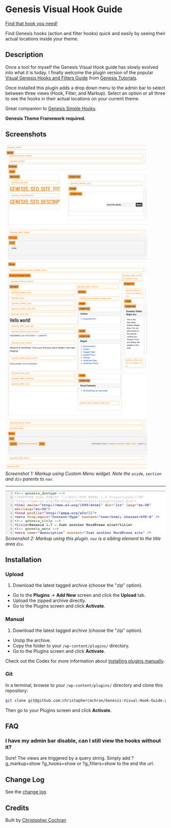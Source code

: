 # Genesis Visual Hook Guide
[Find that hook you need!](assets/banner-772x250.png)

Find Genesis hooks (action and filter hooks) quick and easily by seeing their actual locations inside your theme.

## Description 

Once a tool for myself the Genesis Visual Hook guide has slowly evolved into what it is today. I finally welcome the plugin version of the popular [Visual Genesis Hooks and Filters Guide](http://genesistutorials.com/visual-hook-guide) from [Genesis Tutorials](http://genesistutorials.com).

Once installed this plugin adds a drop down menu to the admin bar to select between three views (Hook, Filter, and Markup). Select an option or all three to see the hooks in their actual locations on your current theme.

Great companion to [Genesis Simple Hooks](https://wordpress.org/plugins/genesis-simple-hooks/).

**Genesis Theme Framework required.**


## Screenshots

![Plugin in action on the default Sample Child Theme.](assets/screenshot-1.png)  
_Screenshot 1: Markup using Custom Menu widget. Note the `aside`, `section` and `div` parents to `nav`._

---

![Hooks in Document Head.](assets/screenshot-2.png)  
_Screenshot 2: Markup using this plugin. `nav` is a sibling element to the title area `div`._

## Installation

### Upload

1. Download the latest tagged archive (choose the "zip" option).
* Go to the __Plugins__ → __Add New__ screen and click the __Upload__ tab.
* Upload the zipped archive directly.
* Go to the Plugins screen and click __Activate__.

### Manual

1. Download the latest tagged archive (choose the "zip" option).
* Unzip the archive.
* Copy the folder to your `/wp-content/plugins/` directory.
* Go to the Plugins screen and click __Activate__.

Check out the Codex for more information about [installing plugins manually](https://codex.wordpress.org/Managing_Plugins#Manual_Plugin_Installation).

### Git

In a terminal, browse to your `/wp-content/plugins/` directory and clone this repository:

~~~sh
git clone git@github.com:christophercochran/Genesis-Visual-Hook-Guide.git
~~~

Then go to your Plugins screen and click __Activate__.


## FAQ
### I have my admin bar disable, can I still view the hooks without it?

Sure! The views are triggered by a query string. Simply add ?g_markup=show ?g_hooks=show or ?g_filters=show to the end the url.


## Change Log

See the [change log](CHANGELOG.md).

## Credits

Built by [Christopher Cochran](https://twitter.com/tweetsfromchris)  
